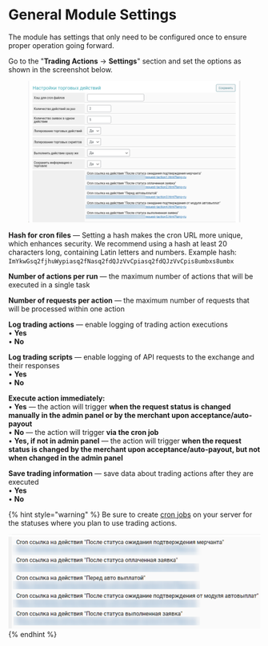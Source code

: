 # General Module Settings

The module has settings that only need to be configured once to ensure proper operation going forward.

Go to the "**Trading Actions** -> **Settings**" section and set the options as shown in the screenshot below.

<figure><img src="../../../.gitbook/assets/image (377).png" alt=""><figcaption></figcaption></figure>

**Hash for cron files** — Setting a hash makes the cron URL more unique, which enhances security. We recommend using a hash at least 20 characters long, containing Latin letters and numbers. Example hash: `ImYkwGsq2fjhuWypiasq2fNasq2fdQJzVvCpiasq2fdQJzVvCpis8umbxs8umbx`

**Number of actions per run** — the maximum number of actions that will be executed in a single task

**Number of requests per action** — the maximum number of requests that will be processed within one action

**Log trading actions** — enable logging of trading action executions  
• **Yes**  
• **No**

**Log trading scripts** — enable logging of API requests to the exchange and their responses  
• **Yes**  
• **No**

**Execute action immediately:**  
• **Yes** — the action will trigger **when the request status is changed manually in the admin panel or by the merchant upon acceptance/auto-payout**  
• **No** — the action will trigger **via the cron job**  
• **Yes, if not in admin panel** — the action will trigger **when the request status is changed by the merchant upon acceptance/auto-payout, but not when changed in the admin panel**

**Save trading information** — save data about trading actions after they are executed  
• **Yes**  
• **No**

{% hint style="warning" %}
Be sure to create [cron jobs](https://premium.gitbook.io/main/osnovnye-nastroiki/faq/kak-sozdat-zadanie-cron-na-servere) on your server for the statuses where you plan to use trading actions.

![](<../../../.gitbook/assets/image (1512).png>)
{% endhint %}